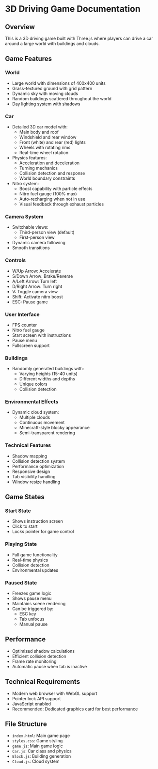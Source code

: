 # 3D Driving Game Documentation

## Overview
This is a 3D driving game built with Three.js where players can drive a car around a large world with buildings and clouds.

## Game Features

### World
- Large world with dimensions of 400x400 units
- Grass-textured ground with grid pattern
- Dynamic sky with moving clouds
- Random buildings scattered throughout the world
- Day lighting system with shadows

### Car
- Detailed 3D car model with:
  - Main body and roof
  - Windshield and rear window
  - Front (white) and rear (red) lights
  - Wheels with rotating rims
  - Real-time wheel rotation
- Physics features:
  - Acceleration and deceleration
  - Turning mechanics
  - Collision detection and response
  - World boundary constraints
- Nitro system:
  - Boost capability with particle effects
  - Nitro fuel gauge (100% max)
  - Auto-recharging when not in use
  - Visual feedback through exhaust particles

### Camera System
- Switchable views:
  - Third-person view (default)
  - First-person view
- Dynamic camera following
- Smooth transitions

### Controls
- W/Up Arrow: Accelerate
- S/Down Arrow: Brake/Reverse
- A/Left Arrow: Turn left
- D/Right Arrow: Turn right
- V: Toggle camera view
- Shift: Activate nitro boost
- ESC: Pause game

### User Interface
- FPS counter
- Nitro fuel gauge
- Start screen with instructions
- Pause menu
- Fullscreen support

### Buildings
- Randomly generated buildings with:
  - Varying heights (15-40 units)
  - Different widths and depths
  - Unique colors
  - Collision detection

### Environmental Effects
- Dynamic cloud system:
  - Multiple clouds
  - Continuous movement
  - Minecraft-style blocky appearance
  - Semi-transparent rendering

### Technical Features
- Shadow mapping
- Collision detection system
- Performance optimization
- Responsive design
- Tab visibility handling
- Window resize handling

## Game States

### Start State
- Shows instruction screen
- Click to start
- Locks pointer for game control

### Playing State
- Full game functionality
- Real-time physics
- Collision detection
- Environmental updates

### Paused State
- Freezes game logic
- Shows pause menu
- Maintains scene rendering
- Can be triggered by:
  - ESC key
  - Tab unfocus
  - Manual pause

## Performance
- Optimized shadow calculations
- Efficient collision detection
- Frame rate monitoring
- Automatic pause when tab is inactive

## Technical Requirements
- Modern web browser with WebGL support
- Pointer lock API support
- JavaScript enabled
- Recommended: Dedicated graphics card for best performance

## File Structure
- `index.html`: Main game page
- `styles.css`: Game styling
- `game.js`: Main game logic
- `Car.js`: Car class and physics
- `Block.js`: Building generation
- `Cloud.js`: Cloud system
